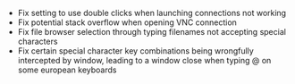 - Fix setting to use double clicks when launching connections not working
- Fix potential stack overflow when opening VNC connection
- Fix file browser selection through typing filenames not accepting special characters
- Fix certain special character key combinations being wrongfully intercepted by window, leading to a window close when typing @ on some european keyboards
